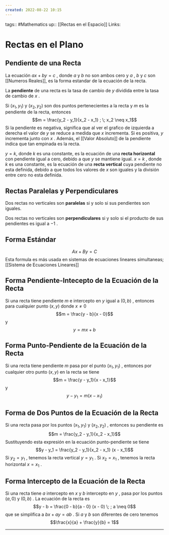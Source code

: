 ```yaml
---
created: 2022-08-22 10:15
---
```

tags:: #Mathematics 
up:: [[Rectas en el Espacio]]
Links: 
# Rectas en el Plano
## Pendiente de una Recta
La ecuación $ax+by=c$ , donde $a$ y $b$ no son ambos cero y $a$ , $b$ y $c$ son [[Numeros Reales]], es la forma estandar de la ecuación de la recta.

La **pendiente** de una recta es la tasa de cambio de $y$ dividida entre la tasa de cambio de $x$ .

Si $(x_1, y_1)$ y $(x_2, y_2)$ son dos puntos pertenecientes a la recta y $m$ es la pendiente de la recta, entonces $$m = \frac{y_2 - y_1}{x_2 - x_1} ; \; x_2 \neq x_1$$
Si la pendiente es negativa, significa que al ver el grafico de izquierda a derecha el valor de $y$ se reduce a medida que $x$ incrementa. Si es positiva, $y$ incrementa junto con $x$ . Además, el [[Valor Absoluto]] de la pendiente indica que tan empinada es la recta.

$y=k$, donde $k$ es una constante, es la ecuación de una **recta horizontal** con pendiente igual a cero, debido a que $y$ se mantiene igual. $x=k$ , donde $k$ es una constante, es la ecuación de una **recta vertical** cuya pendiente no esta definida, debido a que todos los valores de $x$ son iguales y la división entre cero no esta definida. 

## Rectas Paralelas y Perpendiculares
Dos rectas no verticales son **paralelas** si y solo si sus pendientes son iguales.

Dos rectas no verticales son **perpendiculares** si y solo si el producto de sus pendientes es igual a $-1$ .

## Forma Estándar
$$Ax+By = C$$
Esta formula es más usada en sistemas de ecuaciones lineares simultaneas; [[Sistema de Ecuaciones Lineares]]

## Forma Pendiente-Intecepto de la Ecuación de la Recta
Si una recta tiene pendiente $m$ e intercepto en $y$ igual a $(0, b)$ , entonces  para cualquier punto $(x,y)$ donde $x \neq 0$ $$m = \frac{y - b}{x - 0}$$ y $$y = mx + b$$
## Forma Punto-Pendiente de la Ecuación de la Recta
Si una recta tiene pendiente $m$ pasa por el punto $(x_1, y_1)$ , entonces por cualquier otro punto $(x,y)$ en la recta se tiene $$m = \frac{y - y_1}{x - x_1}$$ y $$y - y_1 = m(x - x_1)$$
## Forma de Dos Puntos de la Ecuación de la Recta
Si una recta pasa por los puntos $(x_1, y_1)$ y $(x_2, y_2)$ , entonces su pendiente es  $$m = \frac{y_2 - y_1}{x_2 - x_1}$$
Sustituyendo esta expresión en la ecuación punto-pendiente se tiene $$y - y_1 = \frac{y_2 - y_1}{x_2 - x_1} (x - x_1)$$
Si $y_2 = y_1$ , tenemos la recta vertical $y = y_1$ . Si $x_2 = x_1$ , tenemos la recta horizontal $x = x_1$ .

## Forma Intercepto de la Ecuación de la Recta
Si una recta tiene $a$ intercepto en $x$ y $b$ intercepto en $y$ , pasa por los puntos $(a,0$) y $(0, b)$ . La ecuación de la recta es $$y - b = \frac{0 - b}{a - 0} (x - 0) \; ; a \neq 0$$
que se simplifica a $bx + ay = ab$ . Si $a$ y $b$ son diferentes de cero tenemos $$\frac{x}{a} + \frac{y}{b} = 1$$

___
